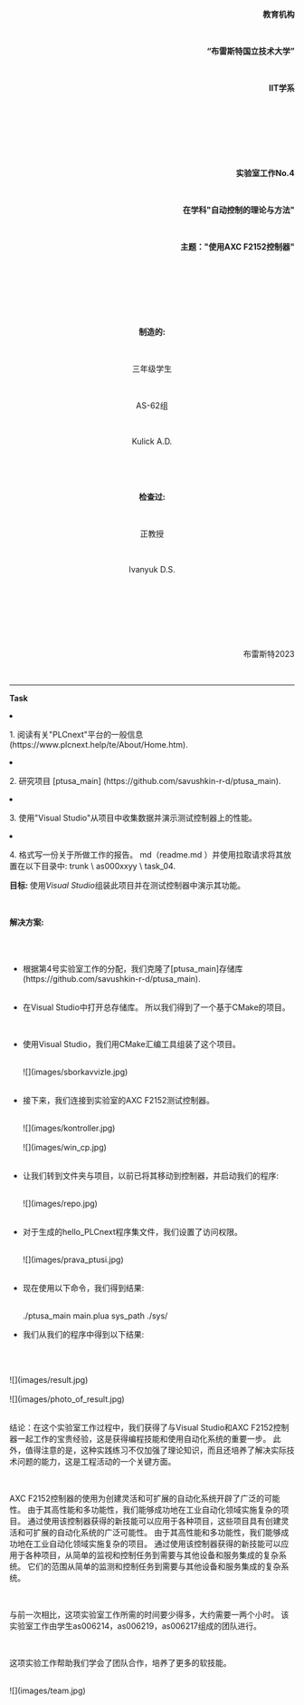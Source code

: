 <p align="right"><strong>教育机构</strong></p><br>
<p align="right"><strong>“布雷斯特国立技术大学”</strong></p><br>
<p align="right"><strong>IIT学系</strong></p><br>
<br><br><br><br><br>
<p align="right"><strong>实验室工作No.4</strong></p><br>
<p align="right"><strong>在学科"自动控制的理论与方法"</strong></p><br>
<p align="right"><strong>主题："使用AXC F2152控制器"</strong></p><br>
<br><br><br><br><br>
<p align="center"><strong>制造的:</strong></p><br>
<p align="center">三年级学生</p><br>
<p align="center">AS-62组</p><br>
<p align="center">Kulick A.D.</p>
<br><br><br>
<p align="center"><strong>检查过:</strong></p><br>
<p align="center">正教授</p><br>
<p align="center">Ivanyuk D.S.</p><br>
<br><br><br><br><br>
<p align="right">布雷斯特2023</p><br>

---
<p><strong>Task</strong><p>
<li><p>1. 阅读有关"PLCnext"平台的一般信息(https://www.plcnext.help/te/About/Home.htm).</li></p>

<li><p> 2. 研究项目 [ptusa_main] (https://github.com/savushkin-r-d/ptusa_main).</li></p> 
<li><p>3. 使用"Visual Studio"从项目中收集数据并演示测试控制器上的性能。</li></p> 
<li><p>4. 格式写一份关于所做工作的报告。 md（readme.md ）并使用拉取请求将其放置在以下目录中: trunk \ as000xxyy \ task_04.</li></p>
<p><strong>目标: </strong>使用<em>Visual Studio</em>组装此项目并在测试控制器中演示其功能。</p>
<br>
<p> <strong>解决方案:</strong> </p>
<br>
<ul>
<br>
<li>根据第4号实验室工作的分配，我们克隆了[ptusa_main]存储库(https://github.com/savushkin-r-d/ptusa_main).</li>
<br>
<li><p>在Visual Studio中打开总存储库。 所以我们得到了一个基于CMake的项目。</p></li>
<br>
<li><p>使用Visual Studio，我们用CMake汇编工具组装了这个项目。</p></li>
<br>
![](images/sborkavvizle.jpg)
<br><br>
<li><p>接下来，我们连接到实验室的AXC F2152测试控制器。</p></li>
<br>
![](images/kontroller.jpg)
<br><br>
![](images/win_cp.jpg)
<br><br>
<li><p>让我们转到文件夹与项目，以前已将其移动到控制器，并启动我们的程序:</p></li>
<br>
![](images/repo.jpg)
<br><br>
<li><p>对于生成的hello_PLCnext程序集文件，我们设置了访问权限。</p></li>
<br>
![](images/prava_ptusi.jpg)
<br><br>
<li><p>现在使用以下命令，我们得到结果:</p></li>
<br>
./ptusa_main  main.plua  sys_path  ./sys/
<br>
<li><p>我们从我们的程序中得到以下结果:</p></li>
<br>
</ul>
<br>
![](images/result.jpg)
<br><br>
![](images/photo_of_result.jpg)
<br><br>
<p>结论：在这个实验室工作过程中，我们获得了与Visual Studio和AXC F2152控制器一起工作的宝贵经验，这是获得编程技能和使用自动化系统的重要一步。 此外，值得注意的是，这种实践练习不仅加强了理论知识，而且还培养了解决实际技术问题的能力，这是工程活动的一个关键方面。</p>
<br>
<p>AXC F2152控制器的使用为创建灵活和可扩展的自动化系统开辟了广泛的可能性。 由于其高性能和多功能性，我们能够成功地在工业自动化领域实施复杂的项目。 通过使用该控制器获得的新技能可以应用于各种项目，这些项目具有创建灵活和可扩展的自动化系统的广泛可能性。 由于其高性能和多功能性，我们能够成功地在工业自动化领域实施复杂的项目。 通过使用该控制器获得的新技能可以应用于各种项目，从简单的监视和控制任务到需要与其他设备和服务集成的复杂系统。 它们的范围从简单的监测和控制任务到需要与其他设备和服务集成的复杂系统。</p>
<br>
<p>与前一次相比，这项实验室工作所需的时间要少得多，大约需要一两个小时。 该实验室工作由学生as006214，as006219，as006217组成的团队进行。</p>
<br>
<p>这项实验工作帮助我们学会了团队合作，培养了更多的软技能。</p><br>
![](images/team.jpg)
<br><br>
